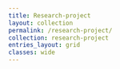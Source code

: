 ```yaml
---
title: Research-project
layout: collection
permalink: /research-project/
collection: research-project
entries_layout: grid
classes: wide
---
```

